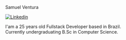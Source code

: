 Samuel Ventura

[![Linkedin](https://img.shields.io/badge/LinkedIn-0077B5?style=for-the-badge&logo=linkedin&logoColor=white)](https://www.linkedin.com/in/samuelvm-ventura/)

I'am a 25 years old Fullstack Developer based in Brazil.<br/> Currently undergraduating B.Sc in Computer Science.
